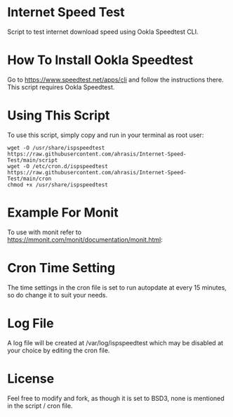 # Internet Speed Test
Script to test internet download speed using Ookla Speedtest CLI.

# How To Install Ookla Speedtest
Go to https://www.speedtest.net/apps/cli and follow the instructions there. This script requires Ookla Speedtest.

# Using This Script
To use this script, simply copy and run in your terminal as root user:
```
wget -O /usr/share/ispspeedtest https://raw.githubusercontent.com/ahrasis/Internet-Speed-Test/main/script
wget -O /etc/cron.d/ispspeedtest https://raw.githubusercontent.com/ahrasis/Internet-Speed-Test/main/cron
chmod +x /usr/share/ispspeedtest
```

# Example For Monit
To use with monit refer to https://mmonit.com/monit/documentation/monit.html:

# Cron Time Setting
The time settings in the cron file is set to run autopdate at every 15 minutes, so do change it to suit your needs.

# Log File
A log file will be created at /var/log/ispspeedtest which may be disabled at your choice by editing the cron file.

# License
Feel free to modify and fork, as though it is set to BSD3, none is mentioned in the script / cron file.
